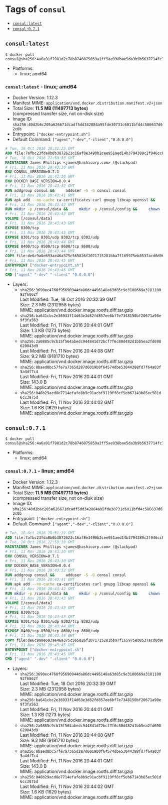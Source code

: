 <!-- THIS FILE IS GENERATED VIA './update-remote.sh' -->

# Tags of `consul`

-	[`consul:latest`](#consullatest)
-	[`consul:0.7.1`](#consul071)

## `consul:latest`

```console
$ docker pull consul@sha256:4a6a91f7981d2c78b8746075859a2ff5ae938bae5da3b9b5637714fc7810fbb2
```

-	Platforms:
	-	linux; amd64

### `consul:latest` - linux; amd64

-	Docker Version: 1.12.3
-	Manifest MIME: `application/vnd.docker.distribution.manifest.v2+json`
-	Total Size: **11.5 MB (11497713 bytes)**  
	(compressed transfer size, not on-disk size)
-	Image ID: `sha256:40d2b6c205a626671dcadf5dd342884a95fde30731c6011bfd4c586637d62c0b`
-	Entrypoint: `["docker-entrypoint.sh"]`
-	Default Command: `["agent","-dev","-client","0.0.0.0"]`

```dockerfile
# Tue, 18 Oct 2016 20:31:22 GMT
ADD file:7afbc23fda8b0b3872623c16af8e3490b2cee951aed14b3794389c2f946cc8c7 in / 
# Tue, 18 Oct 2016 22:59:33 GMT
MAINTAINER James Phillips <james@hashicorp.com> (@slackpad)
# Fri, 11 Nov 2016 20:43:30 GMT
ENV CONSUL_VERSION=0.7.1
# Fri, 11 Nov 2016 20:43:30 GMT
ENV DOCKER_BASE_VERSION=0.0.4
# Fri, 11 Nov 2016 20:43:32 GMT
RUN addgroup consul &&     adduser -S -G consul consul
# Fri, 11 Nov 2016 20:43:41 GMT
RUN apk add --no-cache ca-certificates curl gnupg libcap openssl &&     gpg --recv-keys 91A6E7F85D05C65630BEF18951852D87348FFC4C &&     mkdir -p /tmp/build &&     cd /tmp/build &&     wget https://releases.hashicorp.com/docker-base/${DOCKER_BASE_VERSION}/docker-base_${DOCKER_BASE_VERSION}_linux_amd64.zip &&     wget https://releases.hashicorp.com/docker-base/${DOCKER_BASE_VERSION}/docker-base_${DOCKER_BASE_VERSION}_SHA256SUMS &&     wget https://releases.hashicorp.com/docker-base/${DOCKER_BASE_VERSION}/docker-base_${DOCKER_BASE_VERSION}_SHA256SUMS.sig &&     gpg --batch --verify docker-base_${DOCKER_BASE_VERSION}_SHA256SUMS.sig docker-base_${DOCKER_BASE_VERSION}_SHA256SUMS &&     grep ${DOCKER_BASE_VERSION}_linux_amd64.zip docker-base_${DOCKER_BASE_VERSION}_SHA256SUMS | sha256sum -c &&     unzip docker-base_${DOCKER_BASE_VERSION}_linux_amd64.zip &&     cp bin/gosu bin/dumb-init /bin &&     wget https://releases.hashicorp.com/consul/${CONSUL_VERSION}/consul_${CONSUL_VERSION}_linux_amd64.zip &&     wget https://releases.hashicorp.com/consul/${CONSUL_VERSION}/consul_${CONSUL_VERSION}_SHA256SUMS &&     wget https://releases.hashicorp.com/consul/${CONSUL_VERSION}/consul_${CONSUL_VERSION}_SHA256SUMS.sig &&     gpg --batch --verify consul_${CONSUL_VERSION}_SHA256SUMS.sig consul_${CONSUL_VERSION}_SHA256SUMS &&     grep consul_${CONSUL_VERSION}_linux_amd64.zip consul_${CONSUL_VERSION}_SHA256SUMS | sha256sum -c &&     unzip -d /bin consul_${CONSUL_VERSION}_linux_amd64.zip &&     cd /tmp &&     rm -rf /tmp/build &&     apk del gnupg openssl &&     rm -rf /root/.gnupg
# Fri, 11 Nov 2016 20:43:42 GMT
RUN mkdir -p /consul/data &&     mkdir -p /consul/config &&     chown -R consul:consul /consul
# Fri, 11 Nov 2016 20:43:43 GMT
VOLUME [/consul/data]
# Fri, 11 Nov 2016 20:43:43 GMT
EXPOSE 8300/tcp
# Fri, 11 Nov 2016 20:43:43 GMT
EXPOSE 8301/tcp 8301/udp 8302/tcp 8302/udp
# Fri, 11 Nov 2016 20:43:44 GMT
EXPOSE 8400/tcp 8500/tcp 8600/tcp 8600/udp
# Fri, 11 Nov 2016 20:43:44 GMT
COPY file:de6c9a0e693ae46a375c565826f2071715281bba7f165975eb8537acd0d96ff4 in /usr/local/bin/docker-entrypoint.sh 
# Fri, 11 Nov 2016 20:43:45 GMT
ENTRYPOINT ["docker-entrypoint.sh"]
# Fri, 11 Nov 2016 20:43:45 GMT
CMD ["agent" "-dev" "-client" "0.0.0.0"]
```

-	Layers:
	-	`sha256:3690ec4760f95690944da86dc4496148a63d85c9e3100669a318110092f6862f`  
		Last Modified: Tue, 18 Oct 2016 20:32:39 GMT  
		Size: 2.3 MB (2312958 bytes)  
		MIME: application/vnd.docker.image.rootfs.diff.tar.gzip
	-	`sha256:ba641cbc2e36933f14d63e3d82fd857ee6bf7e7348150bf20671a90e9f3fa563`  
		Last Modified: Fri, 11 Nov 2016 20:44:01 GMT  
		Size: 1.3 KB (1273 bytes)  
		MIME: application/vnd.docker.image.rootfs.diff.tar.gzip
	-	`sha256:2a0885c9cb15f564abedc944841d72bcf7f6c80d482d1bb5ea2fd698620043d9`  
		Last Modified: Fri, 11 Nov 2016 20:44:08 GMT  
		Size: 9.2 MB (9181710 bytes)  
		MIME: application/vnd.docker.image.rootfs.diff.tar.gzip
	-	`sha256:8baed0bc57fe7a7365d287d6019b0f64574dbe53044388fd7f64a03f5a4df7c4`  
		Last Modified: Fri, 11 Nov 2016 20:44:01 GMT  
		Size: 143.0 B  
		MIME: application/vnd.docker.image.rootfs.diff.tar.gzip
	-	`sha256:048b29acd8e7714efafe8b9c91acbf9119ff8cf5eb67143b85ec501d6cc3875d`  
		Last Modified: Fri, 11 Nov 2016 20:44:02 GMT  
		Size: 1.6 KB (1629 bytes)  
		MIME: application/vnd.docker.image.rootfs.diff.tar.gzip

## `consul:0.7.1`

```console
$ docker pull consul@sha256:4a6a91f7981d2c78b8746075859a2ff5ae938bae5da3b9b5637714fc7810fbb2
```

-	Platforms:
	-	linux; amd64

### `consul:0.7.1` - linux; amd64

-	Docker Version: 1.12.3
-	Manifest MIME: `application/vnd.docker.distribution.manifest.v2+json`
-	Total Size: **11.5 MB (11497713 bytes)**  
	(compressed transfer size, not on-disk size)
-	Image ID: `sha256:40d2b6c205a626671dcadf5dd342884a95fde30731c6011bfd4c586637d62c0b`
-	Entrypoint: `["docker-entrypoint.sh"]`
-	Default Command: `["agent","-dev","-client","0.0.0.0"]`

```dockerfile
# Tue, 18 Oct 2016 20:31:22 GMT
ADD file:7afbc23fda8b0b3872623c16af8e3490b2cee951aed14b3794389c2f946cc8c7 in / 
# Tue, 18 Oct 2016 22:59:33 GMT
MAINTAINER James Phillips <james@hashicorp.com> (@slackpad)
# Fri, 11 Nov 2016 20:43:30 GMT
ENV CONSUL_VERSION=0.7.1
# Fri, 11 Nov 2016 20:43:30 GMT
ENV DOCKER_BASE_VERSION=0.0.4
# Fri, 11 Nov 2016 20:43:32 GMT
RUN addgroup consul &&     adduser -S -G consul consul
# Fri, 11 Nov 2016 20:43:41 GMT
RUN apk add --no-cache ca-certificates curl gnupg libcap openssl &&     gpg --recv-keys 91A6E7F85D05C65630BEF18951852D87348FFC4C &&     mkdir -p /tmp/build &&     cd /tmp/build &&     wget https://releases.hashicorp.com/docker-base/${DOCKER_BASE_VERSION}/docker-base_${DOCKER_BASE_VERSION}_linux_amd64.zip &&     wget https://releases.hashicorp.com/docker-base/${DOCKER_BASE_VERSION}/docker-base_${DOCKER_BASE_VERSION}_SHA256SUMS &&     wget https://releases.hashicorp.com/docker-base/${DOCKER_BASE_VERSION}/docker-base_${DOCKER_BASE_VERSION}_SHA256SUMS.sig &&     gpg --batch --verify docker-base_${DOCKER_BASE_VERSION}_SHA256SUMS.sig docker-base_${DOCKER_BASE_VERSION}_SHA256SUMS &&     grep ${DOCKER_BASE_VERSION}_linux_amd64.zip docker-base_${DOCKER_BASE_VERSION}_SHA256SUMS | sha256sum -c &&     unzip docker-base_${DOCKER_BASE_VERSION}_linux_amd64.zip &&     cp bin/gosu bin/dumb-init /bin &&     wget https://releases.hashicorp.com/consul/${CONSUL_VERSION}/consul_${CONSUL_VERSION}_linux_amd64.zip &&     wget https://releases.hashicorp.com/consul/${CONSUL_VERSION}/consul_${CONSUL_VERSION}_SHA256SUMS &&     wget https://releases.hashicorp.com/consul/${CONSUL_VERSION}/consul_${CONSUL_VERSION}_SHA256SUMS.sig &&     gpg --batch --verify consul_${CONSUL_VERSION}_SHA256SUMS.sig consul_${CONSUL_VERSION}_SHA256SUMS &&     grep consul_${CONSUL_VERSION}_linux_amd64.zip consul_${CONSUL_VERSION}_SHA256SUMS | sha256sum -c &&     unzip -d /bin consul_${CONSUL_VERSION}_linux_amd64.zip &&     cd /tmp &&     rm -rf /tmp/build &&     apk del gnupg openssl &&     rm -rf /root/.gnupg
# Fri, 11 Nov 2016 20:43:42 GMT
RUN mkdir -p /consul/data &&     mkdir -p /consul/config &&     chown -R consul:consul /consul
# Fri, 11 Nov 2016 20:43:43 GMT
VOLUME [/consul/data]
# Fri, 11 Nov 2016 20:43:43 GMT
EXPOSE 8300/tcp
# Fri, 11 Nov 2016 20:43:43 GMT
EXPOSE 8301/tcp 8301/udp 8302/tcp 8302/udp
# Fri, 11 Nov 2016 20:43:44 GMT
EXPOSE 8400/tcp 8500/tcp 8600/tcp 8600/udp
# Fri, 11 Nov 2016 20:43:44 GMT
COPY file:de6c9a0e693ae46a375c565826f2071715281bba7f165975eb8537acd0d96ff4 in /usr/local/bin/docker-entrypoint.sh 
# Fri, 11 Nov 2016 20:43:45 GMT
ENTRYPOINT ["docker-entrypoint.sh"]
# Fri, 11 Nov 2016 20:43:45 GMT
CMD ["agent" "-dev" "-client" "0.0.0.0"]
```

-	Layers:
	-	`sha256:3690ec4760f95690944da86dc4496148a63d85c9e3100669a318110092f6862f`  
		Last Modified: Tue, 18 Oct 2016 20:32:39 GMT  
		Size: 2.3 MB (2312958 bytes)  
		MIME: application/vnd.docker.image.rootfs.diff.tar.gzip
	-	`sha256:ba641cbc2e36933f14d63e3d82fd857ee6bf7e7348150bf20671a90e9f3fa563`  
		Last Modified: Fri, 11 Nov 2016 20:44:01 GMT  
		Size: 1.3 KB (1273 bytes)  
		MIME: application/vnd.docker.image.rootfs.diff.tar.gzip
	-	`sha256:2a0885c9cb15f564abedc944841d72bcf7f6c80d482d1bb5ea2fd698620043d9`  
		Last Modified: Fri, 11 Nov 2016 20:44:08 GMT  
		Size: 9.2 MB (9181710 bytes)  
		MIME: application/vnd.docker.image.rootfs.diff.tar.gzip
	-	`sha256:8baed0bc57fe7a7365d287d6019b0f64574dbe53044388fd7f64a03f5a4df7c4`  
		Last Modified: Fri, 11 Nov 2016 20:44:01 GMT  
		Size: 143.0 B  
		MIME: application/vnd.docker.image.rootfs.diff.tar.gzip
	-	`sha256:048b29acd8e7714efafe8b9c91acbf9119ff8cf5eb67143b85ec501d6cc3875d`  
		Last Modified: Fri, 11 Nov 2016 20:44:02 GMT  
		Size: 1.6 KB (1629 bytes)  
		MIME: application/vnd.docker.image.rootfs.diff.tar.gzip

